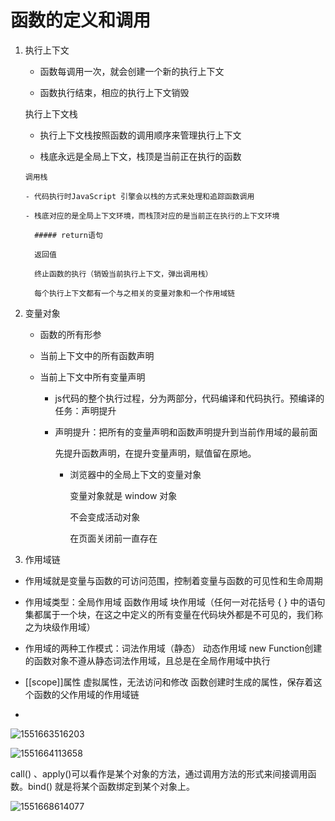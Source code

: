 # 函数的定义和调用 #

1. 执行上下文

   - 函数每调用一次，就会创建一个新的执行上下文

   -  函数执行结束，相应的执行上下文销毁

     执行上下文栈

     - 执行上下文栈按照函数的调用顺序来管理执行上下文

     -  栈底永远是全局上下文，栈顶是当前正在执行的函数

       调用栈

       - 代码执行时JavaScript 引擎会以栈的方式来处理和追踪函数调用

       - 栈底对应的是全局上下文环境，而栈顶对应的是当前正在执行的上下文环境

         ##### return语句

         返回值

         终止函数的执行（销毁当前执行上下文，弹出调用栈）

         每个执行上下文都有一个与之相关的变量对象和一个作用域链

2. 变量对象

   * 函数的所有形参

   * 当前上下文中的所有函数声明

   * 当前上下文中所有变量声明

     * js代码的整个执行过程，分为两部分，代码编译和代码执行。预编译的任务：声明提升

     * 声明提升：把所有的变量声明和函数声明提升到当前作用域的最前面

       先提升函数声明，在提升变量声明，赋值留在原地。

       * 浏览器中的全局上下文的变量对象

         变量对象就是 window 对象

         不会变成活动对象

         在页面关闭前一直存在

3. 作用域链

* 作用域就是变量与函数的可访问范围，控制着变量与函数的可见性和生命周期
* 作用域类型：全局作用域   函数作用域  块作用域（任何一对花括号 { } 中的语句集都属于一个块，在这之中定义的所有变量在代码块外都是不可见的，我们称之为块级作用域）
* 作用域的两种工作模式：词法作用域（静态）  动态作用域    new Function创建的函数对象不遵从静态词法作用域，且总是在全局作用域中执行

* [[scope]]属性   虚拟属性，无法访问和修改   函数创建时生成的属性，保存着这个函数的父作用域的作用域链
* 

![1551663516203](C:\Users\a\AppData\Roaming\Typora\typora-user-images\1551663516203.png)

![1551664113658](C:\Users\a\AppData\Roaming\Typora\typora-user-images\1551664113658.png)



 call() 、apply()可以看作是某个对象的方法，通过调用方法的形式来间接调用函数。bind() 就是将某个函数绑定到某个对象上。



![1551668614077](C:\Users\a\AppData\Roaming\Typora\typora-user-images\1551668614077.png)